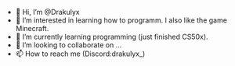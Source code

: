 - 👋 Hi, I’m @Drakulyx
- 👀 I’m interested in learning how to programm. I also like the game Minecraft.
- 🌱 I’m currently learning programming (just finished CS50x).
- 💞️ I’m looking to collaborate on ...
- 📫 How to reach me (Discord:drakulyx_)

<!---
Drakulyx/Drakulyx is a ✨ special ✨ repository because its `README.md` (this file) appears on your GitHub profile.
You can click the Preview link to take a look at your changes.
--->
